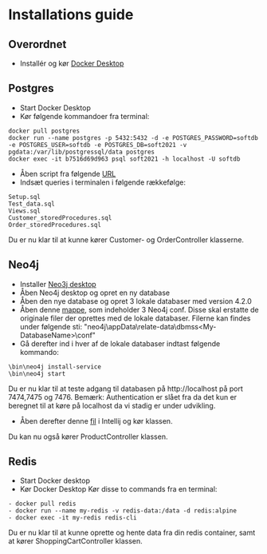 
# Installations guide
## Overordnet
- Installér og kør [Docker Desktop](https://www.docker.com/products/docker-desktop) 
## Postgres
- Start Docker Desktop 
- Kør følgende kommandoer fra terminal:

```
docker pull postgres
docker run --name postgres -p 5432:5432 -d -e POSTGRES_PASSWORD=softdb -e POSTGRES_USER=softdb -e POSTGRES_DB=soft2021 -v pgdata:/var/lib/postgressql/data postgres
docker exec -it b7516d69d963 psql soft2021 -h localhost -U softdb

```
- Åben script fra følgende [URL](https://github.com/fred8728/SOFT_DBD_EXAM/tree/master/PostgreSQL)
- Indsæt queries i terminalen i følgende rækkefølge:

```
Setup.sql
Test_data.sql
Views.sql
Customer_storedProcedures.sql
Order_storedProcedures.sql

```
Du er nu klar til at kunne kører Customer- og OrderController klasserne.

## Neo4j
- Installer [Neo3j desktop](https://neo4j.com/download/)
- Åben Neo4j desktop og opret en ny database
- Åben den nye database og opret 3 lokale databaser med version 4.2.0
- Åben denne [mappe](https://github.com/fred8728/SOFT_DBD_EXAM/tree/master/Neo4j), som indeholder 3 Neo4j conf. 
Disse skal erstatte de originale filer der oprettes med de lokale databaser. Filerne kan findes under følgende sti: 
"neo4j\appData\relate-data\dbmss\<My-DatabaseName>\conf"
- Gå derefter ind i hver af de lokale databaser indtast følgende kommando:

```
\bin\neo4j install-service
\bin\neo4j start
```
Du er nu klar til at teste adgang til databasen på http://localhost på port 7474,7475 og 7476. Bemærk: Authentication er slået fra da det kun er beregnet til at køre på localhost da vi stadig er under udvikling. 

* Åben derefter denne [fil](https://github.com/fred8728/SOFT_DBD_EXAM/blob/master/Chocolate/src/main/java/com/example/spring/facade/ProductFacade.java) i Intellij og kør klassen.

Du kan nu også kører ProductController klassen.

## Redis
* Start Docker desktop
* Kør Docker Desktop
Kør disse to commands fra en terminal:

```
- docker pull redis
- docker run --name my-redis -v redis-data:/data -d redis:alpine
- docker exec -it my-redis redis-cli

```
Du er nu klar til at kunne oprette og hente data fra din redis container, samt at kører ShoppingCartController klassen.
